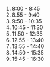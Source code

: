 1. 8:00 - 8:45
2. 8.55 - 9:40
3. 9:50 - 10:35
4. 10:45 - 11:30
5. 11:50 - 12:35
6. 12:55 - 13:40
7. 13:55 - 14:40
8. 14:50 - 15:35
9. 15:45 - 16:30
